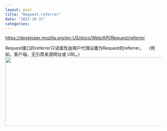 ```yaml
---
layout: post
title: "Request.referrer"
date: "2022-10-31"
categories: 
---
```

<p><a href="https://developer.mozilla.org/en-US/docs/Web/API/Request/referrer">https://developer.mozilla.org/en-US/docs/Web/API/Request/referrer</a></p>

<p>Request接口的referrer只读属性由用户代理设置为Request的referrer。&nbsp; （例如，客户端、无引荐来源网址或 URL。）<img height="221" src="/uploads/ckeditor/pictures/667/image-20221031110818-1.png" width="1263" /></p>

